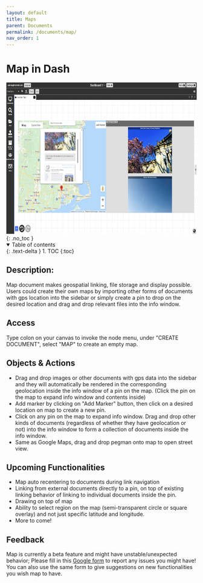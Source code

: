```yaml
---
layout: default
title: Maps
parent: Documents
permalink: /documents/map/
nav_order: 1
---
```


# Map in Dash
<div class="img-container">
  <img src="../../assets/images/environment/map_doc.png" alt="overall environment" style="height:400px;"/>
</div>
{: .no_toc }

<details open markdown="block">
  <summary>
    Table of contents
  </summary>
  {: .text-delta }
1. TOC
{:toc}
</details>

## Description: 
Map document makes geospatial linking, file storage and display possible. Users could create their own maps by importing other forms of documents with gps location into the sidebar or simply create a pin to drop on the desired location and drag and drop relevant files into the info window. 
## Access
Type colon on your canvas to invoke the node menu, under "CREATE DOCUMENT", select "MAP" to create an empty map.
## Objects & Actions
- Drag and drop images or other documents with gps data into the sidebar and they will automatically be rendered in the corresponding geolocation inside the info window of a pin on the map. (Click the pin on the map to expand info window and contents inside)
- Add marker by clicking on "Add Marker" button, then click on a desired location on map to create a new pin. 
- Click on any pin on the map to expand info window. Drag and drop other kinds of documents (regardless of whether they have geolocation or not) into the info window to form a collection of documents inside the info window.
- Same as Google Maps, drag and drop pegman onto map to open street view.


## Upcoming Functionalities
- Map auto recentering to documents during link navigation
- Linking from external documents directly to a pin, on top of existing linking behavior of linking to individual documents inside the pin.
- Drawing on top of map
- Ability to select region on the map (semi-transparent circle or square overlay) and not just specific latitude and longitude.
- More to come!

## Feedback
Map is currently a beta feature and might have unstable/unexpected behavior; Please fill in this [Google form](https://forms.gle/bZaELZDyLDVVtZEV9) to report any issues you might have! You can also use the same form to give suggestions on new functionalities you wish map to have.